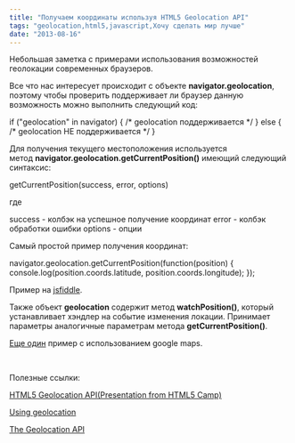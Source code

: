 ```yaml
---
title: "Получаем координаты используя HTML5 Geolocation API"
tags: "geolocation,html5,javascript,Хочу сделать мир лучше"
date: "2013-08-16"
---
```


Небольшая заметка с примерами использования возможностей геолокации современных браузеров.

Все что нас интересует происходит с объекте **navigator.geolocation**, поэтому чтобы проверить поддерживает ли браузер данную возможность можно выполнить следующий код:

if ("geolocation" in navigator) {
  /\* geolocation поддерживается \*/
} else {
  /\* geolocation НЕ поддерживается \*/
}

Для получения текущего местоположения используется метод **navigator.geolocation.getCurrentPosition()** имеющий следующий синтаксис:

getCurrentPosition(success, error, options)

где

success - колбэк на успешное получение координат
error - колбэк обработки ошибки
options - опции

Самый простой пример получения координат:

navigator.geolocation.getCurrentPosition(function(position) {
  console.log(position.coords.latitude, position.coords.longitude);
});

Пример на [jsfiddle](http://jsfiddle.net/STEVER/372Rc/).

Также объект **geolocation** содержит метод **watchPosition()**, который устанавливает хэндлер на событие изменения локации. Принимает параметры аналогичные параметрам метода **getCurrentPosition()**.

[Еще один](http://jsfiddle.net/STEVER/372Rc/1/ "jsfiddle") пример с использованием google maps.

 

Полезные ссылки:

[HTML5 Geolocation API(Presentation from HTML5 Camp)](http://www.slideshare.net/dpeua/html5-geolocation-api)

[Using geolocation](https://developer.mozilla.org/en-US/docs/WebAPI/Using_geolocation "developer.mozilla.org")

[The Geolocation API](http://diveintohtml5.info/geolocation.html "diveintohtml5.info")

